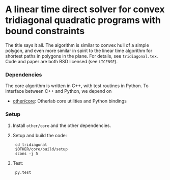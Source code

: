 A linear time direct solver for convex tridiagonal quadratic programs with bound constraints
============================================================================================

The title says it all.  The algorithm is similar to convex hull of a simple polygon,
and even more similar in spirit to the linear time algorithm for shortest paths in
polygons in the plane.  For details, see `tridiagonal.tex`.  Code and paper are both
BSD licensed (see `LICENSE`).

### Dependencies

The core algorithm is written in C++, with test routines in Python.  To interface between
C++ and Python, we depend on

* [other/core](https://github.com/otherlab/core): Otherlab core utilities and Python bindings

### Setup

1. Install `other/core` and the other dependencies.
2. Setup and build the code:

        cd tridiagonal
        $OTHER/core/build/setup
        scons -j 5

3. Test:

        py.test
